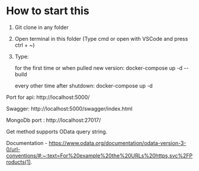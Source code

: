 # How to start this

1. Git clone in any folder
2. Open terminal in this folder (Type cmd or open with VSCode and press ctrl + ~)
3. Type:
	
	for the first time or when pulled new version: docker-compose up -d --build
	
	every other time after shutdown: docker-compose up -d
 
Port for api: http://localhost:5000/

Swagger: http://localhost:5000/swagger/index.html

MongoDb port : http://localhost:27017/


Get method supports OData query string.

Documentation - https://www.odata.org/documentation/odata-version-3-0/url-conventions/#:~:text=For%20example%20the%20URLs%20https,svc%2FProducts(1).

